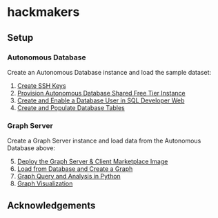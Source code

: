 # hackmakers

## Setup

### Autonomous Database

Create an Autonomous Database instance and load the sample dataset:

1. [Create SSH Keys](./doc/01_generate-ssh-key/generate-ssh-keys.md)
2. [Provision Autonomous Database Shared Free Tier Instance](./doc/02_provision-free-tier-adb/provision-free-tier-adb.md)
3. [Create and Enable a Database User in SQL Developer Web](./doc/03_create-database-user/create-database-user.md)
4. [Create and Populate Database Tables](./doc/04_create-and-populate-tables/create-and-populate-tables.md)

### Graph Server

Create a Graph Server instance and load data from the Autonomous Database above:

5. [Deploy the Graph Server & Client Marketplace Image](./doc/05_deploy-image/deploy-image.md)
6. [Load from Database and Create a Graph](./doc/06_create-graph/create-graph.md)
7. [Graph Query and Analysis in Python](./doc/07_query-and-analyze-graphs)
8. [Graph Visualization](./doc/08_visualize-graphs/visualize-graphs.md)

## Acknowledgements




